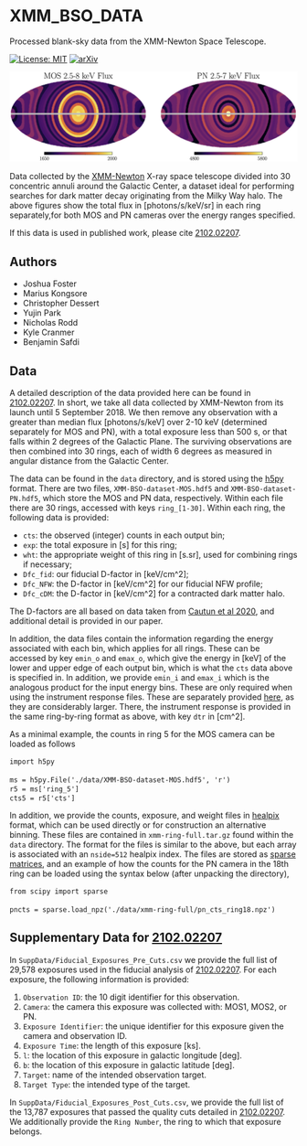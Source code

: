 # XMM_BSO_DATA
Processed blank-sky data from the XMM-Newton Space Telescope.

[![License: MIT](https://img.shields.io/badge/License-MIT-yellow.svg)](https://opensource.org/licenses/MIT)
[![arXiv](https://img.shields.io/badge/arXiv-2102.02207%20-green.svg)](https://arxiv.org/abs/2102.02207)

![RingFlux](/data/XMM-Ring-Flux.png "XMM Newton Flux divided into 30 rings for the MOS and PN Cameras")

Data collected by the [XMM-Newton](https://www.cosmos.esa.int/web/xmm-newton) X-ray space telescope divided into 30 concentric annuli around the Galactic Center, a dataset ideal for performing searches for dark matter decay originating from the Milky Way halo. The above figures show the total flux in [photons/s/keV/sr] in each ring separately,for both MOS and PN cameras over the energy ranges specified.

If this data is used in published work, please cite [2102.02207](https://arxiv.org/abs/2102.02207).

## Authors

- Joshua Foster
- Marius Kongsore
- Christopher Dessert
- Yujin Park
- Nicholas Rodd
- Kyle Cranmer
- Benjamin Safdi

## Data

A detailed description of the data provided here can be found in [2102.02207](https://arxiv.org/abs/2102.02207). In short, we take all data collected by XMM-Newton from its launch until 5 September 2018. We then remove any observation with a greater than median flux [photons/s/keV] over 2-10 keV (determined separately for MOS and PN), with a total exposure less than 500 s, or that falls within 2 degrees of the Galactic Plane. The surviving observations are then combined into 30 rings, each of width 6 degrees as measured in angular distance from the Galactic Center.

The data can be found in the `data` directory, and is stored using the [h5py](https://www.h5py.org/) format. There are two files, `XMM-BSO-dataset-MOS.hdf5` and `XMM-BSO-dataset-PN.hdf5`, which store the MOS and PN data, respectively. Within each file there are 30 rings, accessed with keys `ring_[1-30]`. Within each ring, the following data is provided:
- `cts`: the observed (integer) counts in each output bin;
- `exp`: the total exposure in [s] for this ring;
- `wht`: the appropriate weight of this ring in [s.sr], used for combining rings if necessary;
- `Dfc_fid`: our fiducial D-factor in [keV/cm^2];
- `Dfc_NFW`: the D-factor in [keV/cm^2] for our fiducial NFW profile;
- `Dfc_cDM`: the D-factor in [keV/cm^2] for a contracted dark matter halo.

The D-factors are all based on data taken from [Cautun et al 2020](https://academic.oup.com/mnras/article-abstract/494/3/4291/5821286?redirectedFrom=fulltext), and additional detail is provided in our paper.

In addition, the data files contain the information regarding the energy associated with each bin, which applies for all rings. These can be accessed by key `emin_o` and `emax_o`, which give the energy in [keV] of the lower and upper edge of each output bin, which is what the `cts` data above is specified in. In addition, we provide `emin_i` and `emax_i` which is the analogous product for the input energy bins. These are only required when using the instrument response files. These are separately provided [here](https://zenodo.org/record/4498564#.YBrb3OhKj_U), as they are considerably larger. There, the instrument response is provided in the same ring-by-ring format as above, with key `dtr` in [cm^2].


As a minimal example, the counts in ring 5 for the MOS camera can be loaded as follows

```
import h5py

ms = h5py.File('./data/XMM-BSO-dataset-MOS.hdf5', 'r')
r5 = ms['ring_5']
cts5 = r5['cts']
```

In addition, we provide the counts, exposure, and weight files in [healpix](https://healpix.jpl.nasa.gov/) format, which can be used directly or for construction an alternative binning. These files are contained in `xmm-ring-full.tar.gz` found within the `data` directory. The format for the files is similar to the above, but each array is associated with an `nside=512` healpix index. The files are stored as [sparse matrices](https://docs.scipy.org/doc/scipy/reference/sparse.html), and an example of how the counts for the PN camera in the 18th ring can be loaded using the syntax below (after unpacking the directory),

```
from scipy import sparse

pncts = sparse.load_npz('./data/xmm-ring-full/pn_cts_ring18.npz')
```

## Supplementary Data for [2102.02207](https://arxiv.org/abs/2102.02207)

In `SuppData/Fiducial_Exposures_Pre_Cuts.csv` we provide the full list of 29,578 exposures used in the
fiducial analysis of [2102.02207](https://arxiv.org/abs/2102.02207). For each exposure, the following
information is
provided:

1. `Observation ID`: the 10 digit identifier for this observation.
2. `Camera`: the camera this exposure was collected with: MOS1, MOS2, or PN.
3. `Exposure Identifier`: the unique identifier for this exposure given the camera and observation ID.
4. `Exposure Time`: the length of this exposure [ks].
5. `l`: the location of this exposure in galactic longitude [deg].
6. `b`: the location of this exposure in galactic latitude [deg].
7. `Target`: name of the intended observation target.
8. `Target Type`: the intended type of the target.

In `SuppData/Fiducial_Exposures_Post_Cuts.csv`, we provide the full list of the 13,787 exposures that passed the 
quality cuts detailed in [2102.02207](https://arxiv.org/abs/21xx.xxxxx). We additionally 
provide the `Ring Number`, the ring to which that exposure belongs.
